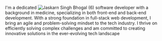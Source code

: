 I'm a dedicated ![Jaskarn Singh Bhogal (6)](https://github.com/SinghJB15/SinghJB15/assets/142545645/1a258e5b-5456-4c51-a544-c5bd286cc4c1)
software developer with a background in medicine, specializing in both front-end and back-end development. With a strong foundation in full-stack web development, I bring an agile and problem-solving mindset to the tech industry. I thrive on efficiently solving complex challenges and am committed to creating innovative solutions in the ever-evolving tech landscape

